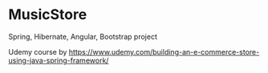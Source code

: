 # MusicStore
Spring, Hibernate, Angular, Bootstrap project

Udemy course by https://www.udemy.com/building-an-e-commerce-store-using-java-spring-framework/
